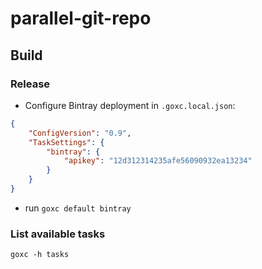 # parallel-git-repo

## Build

### Release

- Configure Bintray deployment in `.goxc.local.json`:

```json
{
    "ConfigVersion": "0.9",
    "TaskSettings": {
        "bintray": {
            "apikey": "12d312314235afe56090932ea13234"
        }
    }
}
```

- run `goxc default bintray`

### List available tasks

    goxc -h tasks